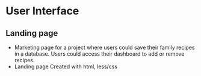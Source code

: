 # User Interface

## Landing page

- Marketing page for a project where users could save their family recipes in a database. Users could access their dashboard to add or remove recipes.
- Landing page Created with html, less/css
